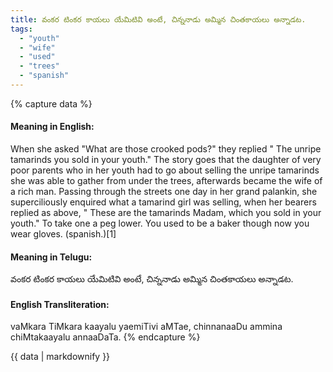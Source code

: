 ```yaml
---
title: వంకర టింకర కాయలు యేమిటివి అంటే, చిన్ననాడు అమ్మిన చింతకాయలు అన్నాడట.
tags:
  - "youth"
  - "wife"
  - "used"
  - "trees"
  - "spanish"
---
```


{% capture data %}
#### Meaning in English:
When she asked "What are those crooked pods?" they replied " The unripe tamarinds you sold in your youth."
The story goes that the daughter of very poor parents who in her youth had to go about selling the unripe tamarinds she was able to gather from under the trees, afterwards became the wife of a rich man. Passing through the streets one day in her grand palankin, she superciliously enquired what a tamarind girl was selling, when her bearers replied as above, " These are the tamarinds Madam, which you sold in your youth."
To take one a peg lower.
You used to be a baker though now you wear gloves. (spanish.)[1]

#### Meaning in Telugu:
వంకర టింకర కాయలు యేమిటివి అంటే, చిన్ననాడు అమ్మిన చింతకాయలు అన్నాడట.

#### English Transliteration:
vaMkara TiMkara kaayalu yaemiTivi aMTae, chinnanaaDu ammina chiMtakaayalu annaaDaTa.
{% endcapture %}

<div class="notice">{{ data | markdownify }}</div>


